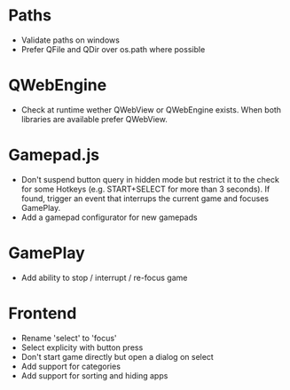 Paths
=====

- Validate paths on windows
- Prefer QFile and QDir over os.path where possible

QWebEngine
==========

- Check at runtime wether QWebView or QWebEngine exists. When both libraries are available prefer QWebView.

Gamepad.js
==========

- Don't suspend button query in hidden mode but restrict it to the check
  for some Hotkeys (e.g. START+SELECT for more than 3 seconds).
  If found, trigger an event that interrups the current game and focuses
  GamePlay.
- Add a gamepad configurator for new gamepads

GamePlay
======

- Add ability to stop / interrupt / re-focus game

Frontend
========

- Rename 'select' to 'focus'
- Select explicity with button press
- Don't start game directly but open a dialog on select
- Add support for categories
- Add support for sorting and hiding apps

